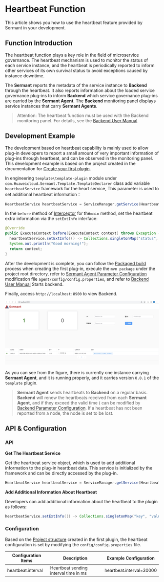 # Heartbeat Function

This article shows you how to use the heartbeat feature provided by Sermant in your development.

## Function Introduction

The heartbeat function plays a key role in the field of microservice governance. The heartbeat mechanism is used to monitor the status of each service instance, and the heartbeat is periodically reported to inform other services of its own survival status to avoid exceptions caused by instance downtime.

The **Sermant** reports the metadata of the service instance to **Backend** through the heartbeat. It also reports information about the loaded service governance plug-ins to inform **Backend** which service governance plug-ins are carried by the **Sermant Agent**. The **Backend** monitoring panel displays service instances that carry **Sermant Agents**.

> Attention: The heartbeat function must be used with the Backend monitoring panel. For details, see the [Backend User Manual](../user-guide/backend.md).

## Development Example

The development based on heartbeat capability is mainly used to allow plug-in developers to report a small amount of very important information of plug-ins through heartbeat, and can be observed in the monitoring panel. This development example is based on the project created in the documentation for [Create your first plugin](README.md).

In engineering `template\template-plugin` module under `com.Huaweicloud.Sermant.Template.TemplateDeclarer` class add variable `heartbeatService` framework for the heart service, This parameter is used to set additional heartbeat information：

```java
HeartbeatService heartbeatService = ServiceManager.getService(HeartbeatService.class);
```

In the `before` method of [Interceptor](bytecode-enhancement.md#Interceptor) for the`main` method, set the heartbeat extra information via the `setExtInfo` interface:

```java
@Override
public ExecuteContext before(ExecuteContext context) throws Exception {
  heartbeatService.setExtInfo(() -> Collections.singletonMap("status", "started"));
  System.out.println("Good morning!");
  return context;
}
```

After the development is complete, you can follow the [Packaged build](README.md#Packaged-build) process when creating the first plug-in, execute the `mvn package` under the project root directory, refer to [Sermant Agent Parameter Configuration](../user-guide/sermant-agent.md#Parameter-Configuration) modification file `agent/config/config.properties`, and refer to [Backend User Manual](../user-guide/backend.md) Starts backend.

Finally, access `http://localhost:8900` to view Backend.

![pic](../../../binary-doc/backend_sermant_info.png)

As you can see from the figure, there is currently one instance carrying **Sermant Agent**, and it is running properly, and it carries version `0.0.1` of the `template` plugin.

> **Sermant Agent** sends heartbeats to **Backend** on a regular basis. **Backend** will renew the heartbeats received from each **Sermant Agent**, and if they exceed the valid time ( can be modified by [Backend Parameter Configuration](../user-guide/backend.md#Backend-Parameter-Configuration). If a heartbeat has not been reported from a node, the node is set to be lost.

## API & Configuration

### API

**Get The Heartbeat Service**

Get the heartbeat service object, which is used to add additional information to the plug-in heartbeat data. This service is initialized by the framework and can be directly accessed by the plug-in.

```java
HeartbeatService heartbeatService = ServiceManager.getService(HeartbeatService.class);
```

**Add Additional Information About Heartbeat**

Developers can add additional information about the heartbeat to the plugin as follows:

```java
heartbeatService.setExtInfo(() -> Collections.singletonMap("key", "value"));
```

### Configuration

Based on the [Project structure](README.md#Project-structure) created in the first plugin, the heartbeat configuration is set by modifying the `config/config.properties` file.

|Configuration Items|Description|Example Configuration|
|---|---|---|
| heartbeat.interval | Heartbeat sending interval time in ms | heartbeat.interval=30000 |